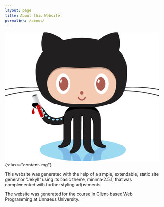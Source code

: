 ```yaml
---
layout: page
title: About this Website
permalink: /about/
---
```


![jekyll-theme-image](/assets/pic/jekyll.png){:class="content-img"}

This website was generated with the help of a simple, extendable, static site generator "Jekyll" using its basic theme, minima-2.5.1, that was complemented with further styling adjustments. 

The website was generated for the course in Client-based Web Programming at Linnaeus University. 

